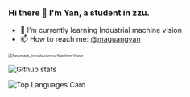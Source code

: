 ### Hi there 👋 I'm Yan, a  student  in zzu.

- 🌱 I’m currently learning Industrial machine vision
- 📫 How to reach me: <a href="https://github.com/maguangyan">@maguangyan</a>

<img src="README.assets/Racetrack_Introduction-to-Machine-Vision_546x307.jpg" alt="Racetrack_Introduction-to-Machine-Vision" style="zoom:50%;" />

![Github stats](https://github-readme-stats.vercel.app/api?username=maguangyan&theme=default&show_icons=true&count_private=true)

![Top Languages Card](https://github-readme-stats.vercel.app/api/top-langs/?username=maguangyan&layout=compact)
